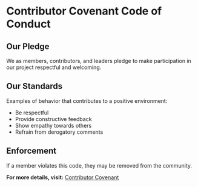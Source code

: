 # Contributor Covenant Code of Conduct

## Our Pledge
We as members, contributors, and leaders pledge to make participation in our project respectful and welcoming.

## Our Standards
Examples of behavior that contributes to a positive environment:
- Be respectful
- Provide constructive feedback
- Show empathy towards others
- Refrain from derogatory comments

## Enforcement
If a member violates this code, they may be removed from the community.

**For more details, visit:** [Contributor Covenant](https://www.contributor-covenant.org/)
